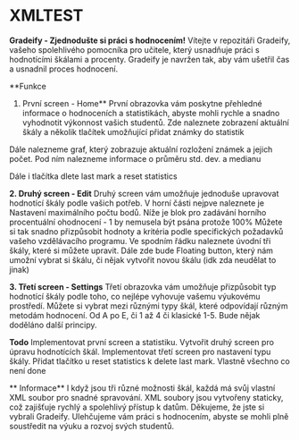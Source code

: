# XMLTEST
**Gradeify - Zjednodušte si práci s hodnocením!**
Vítejte v repozitáři Gradeify, vašeho spolehlivého pomocníka pro učitele,
který usnadňuje práci s hodnotícími škálami a procenty. Gradeify je navržen tak, 
aby vám ušetřil čas a usnadnil proces hodnocení.

**Funkce
1. První screen - Home**
První obrazovka vám poskytne přehledné informace o hodnoceních a statistikách, abyste mohli rychle a snadno vyhodnotit výkonnost vašich studentů.
Zde naleznete zobrazení aktuální škály a několik tlačítek umožňující přidat známky do statistik

Dále nalezneme graf, který zobrazuje aktuální rozložení známek a jejich počet.
Pod ním nalezneme informace o průměru std. dev. a medianu

Dále i tlačítka dlete last mark a reset statistics

**2. Druhý screen - Edit**
Druhý screen vám umožňuje jednoduše upravovat hodnotící škály podle vašich potřeb.
V horní části nejpve naleznete je Nastavení maximálního počtu bodů. 
Níže je blok pro zadávání horního procentuální ohodnocení - 1 by nemusela být psána protože 100%
Můžete si tak  snadno přizpůsobit hodnoty a kritéria podle specifických požadavků vašeho vzdělávacího programu.
Ve spodním řádku naleznete úvodní tři škály, které si můžete upravit.
Dále zde bude Floating button, který nám umožní vybrat si škálu, či nějak vytvořit novou škálu (idk zda neudělat to jinak)

**3. Třetí screen - Settings**
Třetí obrazovka vám umožňuje přizpůsobit typ hodnotící škály podle toho, co nejlépe vyhovuje vašemu výukovému prostředí.
Můžete si vybrat mezi různými typy škál, které odpovídají různým metodám hodnocení. Od A po E, či 1 až 4 či klasické 1-5.
Bude nějak doděláno další principy.


**Todo**
 Implementovat první screen a statistiku.
 Vytvořit druhý screen pro úpravu hodnotících škál.
 Implementovat třetí screen pro nastavení typu škály.
 Přidat tlačítko u reset statistics k delete last mark.
 Vlastně všechno co není done


**
Informace**
I když jsou tři různé možnosti škál, každá má svůj vlastní XML soubor pro snadné spravování.
XML soubory jsou vytvořeny staticky, což zajišťuje rychlý a spolehlivý přístup k datům.
Děkujeme, že jste si vybrali Gradeify. Ulehčujeme vám práci s hodnocením, abyste se mohli plně soustředit na výuku a rozvoj svých studentů.

